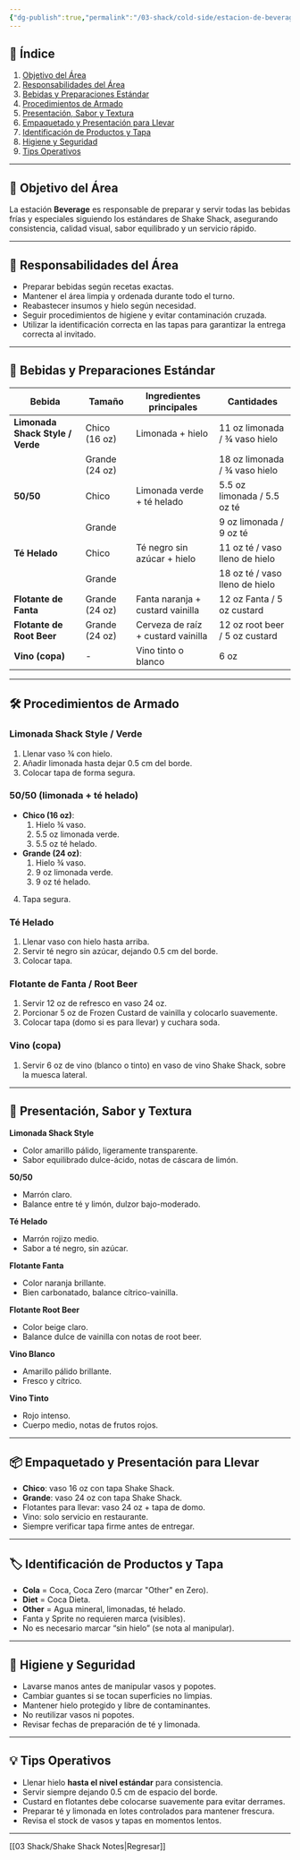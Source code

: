```yaml
---
{"dg-publish":true,"permalink":"/03-shack/cold-side/estacion-de-beverage/"}
---
```


## 📑 Índice
1. [Objetivo del Área](#objetivo-del-área)  
2. [Responsabilidades del Área](#responsabilidades-del-área)  
3. [Bebidas y Preparaciones Estándar](#bebidas-y-preparaciones-estándar)  
4. [Procedimientos de Armado](#procedimientos-de-armado)  
5. [Presentación, Sabor y Textura](#presentación-sabor-y-textura)  
6. [Empaquetado y Presentación para Llevar](#empaquetado-y-presentación-para-llevar)  
7. [Identificación de Productos y Tapa](#identificación-de-productos-y-tapa)  
8. [Higiene y Seguridad](#higiene-y-seguridad)  
9. [Tips Operativos](#tips-operativos)

---

## 🎯 Objetivo del Área
La estación **Beverage** es responsable de preparar y servir todas las bebidas frías y especiales siguiendo los estándares de Shake Shack, asegurando consistencia, calidad visual, sabor equilibrado y un servicio rápido.

---

## 👥 Responsabilidades del Área
- Preparar bebidas según recetas exactas.  
- Mantener el área limpia y ordenada durante todo el turno.  
- Reabastecer insumos y hielo según necesidad.  
- Seguir procedimientos de higiene y evitar contaminación cruzada.  
- Utilizar la identificación correcta en las tapas para garantizar la entrega correcta al invitado.

---

## 🥤 Bebidas y Preparaciones Estándar

| Bebida | Tamaño | Ingredientes principales | Cantidades |
|--------|--------|--------------------------|------------|
| **Limonada Shack Style / Verde** | Chico (16 oz) | Limonada + hielo | 11 oz limonada / ¾ vaso hielo |
| | Grande (24 oz) | | 18 oz limonada / ¾ vaso hielo |
| **50/50** | Chico | Limonada verde + té helado | 5.5 oz limonada / 5.5 oz té |
| | Grande | | 9 oz limonada / 9 oz té |
| **Té Helado** | Chico | Té negro sin azúcar + hielo | 11 oz té / vaso lleno de hielo |
| | Grande | | 18 oz té / vaso lleno de hielo |
| **Flotante de Fanta** | Grande (24 oz) | Fanta naranja + custard vainilla | 12 oz Fanta / 5 oz custard |
| **Flotante de Root Beer** | Grande (24 oz) | Cerveza de raíz + custard vainilla | 12 oz root beer / 5 oz custard |
| **Vino (copa)** | - | Vino tinto o blanco | 6 oz |

---

## 🛠️ Procedimientos de Armado

### Limonada Shack Style / Verde
1. Llenar vaso ¾ con hielo.
2. Añadir limonada hasta dejar 0.5 cm del borde.
3. Colocar tapa de forma segura.

### 50/50 (limonada + té helado)
- **Chico (16 oz)**:
  1. Hielo ¾ vaso.
  2. 5.5 oz limonada verde.
  3. 5.5 oz té helado.
- **Grande (24 oz)**:
  1. Hielo ¾ vaso.
  2. 9 oz limonada verde.
  3. 9 oz té helado.
4. Tapa segura.

### Té Helado
1. Llenar vaso con hielo hasta arriba.
2. Servir té negro sin azúcar, dejando 0.5 cm del borde.
3. Colocar tapa.

### Flotante de Fanta / Root Beer
1. Servir 12 oz de refresco en vaso 24 oz.
2. Porcionar 5 oz de Frozen Custard de vainilla y colocarlo suavemente.
3. Colocar tapa (domo si es para llevar) y cuchara soda.

### Vino (copa)
1. Servir 6 oz de vino (blanco o tinto) en vaso de vino Shake Shack, sobre la muesca lateral.

---

## 👀 Presentación, Sabor y Textura

**Limonada Shack Style**  
- Color amarillo pálido, ligeramente transparente.  
- Sabor equilibrado dulce-ácido, notas de cáscara de limón.

**50/50**  
- Marrón claro.  
- Balance entre té y limón, dulzor bajo-moderado.

**Té Helado**  
- Marrón rojizo medio.  
- Sabor a té negro, sin azúcar.

**Flotante Fanta**  
- Color naranja brillante.  
- Bien carbonatado, balance cítrico-vainilla.

**Flotante Root Beer**  
- Color beige claro.  
- Balance dulce de vainilla con notas de root beer.

**Vino Blanco**  
- Amarillo pálido brillante.  
- Fresco y cítrico.

**Vino Tinto**  
- Rojo intenso.  
- Cuerpo medio, notas de frutos rojos.

---

## 📦 Empaquetado y Presentación para Llevar
- **Chico**: vaso 16 oz con tapa Shake Shack.  
- **Grande**: vaso 24 oz con tapa Shake Shack.  
- Flotantes para llevar: vaso 24 oz + tapa de domo.  
- Vino: solo servicio en restaurante.  
- Siempre verificar tapa firme antes de entregar.

---

## 🏷️ Identificación de Productos y Tapa
- **Cola** = Coca, Coca Zero (marcar "Other" en Zero).  
- **Diet** = Coca Dieta.  
- **Other** = Agua mineral, limonadas, té helado.  
- Fanta y Sprite no requieren marca (visibles).  
- No es necesario marcar “sin hielo” (se nota al manipular).  

---

## 🧼 Higiene y Seguridad
- Lavarse manos antes de manipular vasos y popotes.  
- Cambiar guantes si se tocan superficies no limpias.  
- Mantener hielo protegido y libre de contaminantes.  
- No reutilizar vasos ni popotes.  
- Revisar fechas de preparación de té y limonada.

---

## 💡 Tips Operativos
- Llenar hielo **hasta el nivel estándar** para consistencia.  
- Servir siempre dejando 0.5 cm de espacio del borde.  
- Custard en flotantes debe colocarse suavemente para evitar derrames.  
- Preparar té y limonada en lotes controlados para mantener frescura.  
- Revisa el stock de vasos y tapas en momentos lentos.

---

[[03 Shack/Shake Shack Notes\|Regresar]]
